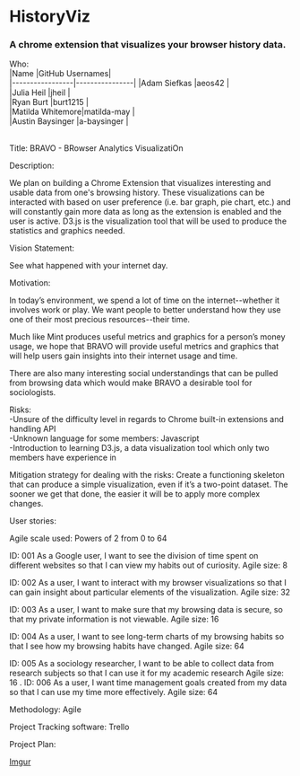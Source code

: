 # HistoryViz 

<h3>A chrome extension that visualizes your browser history data.</h3>

Who: <br>
|Name             |GitHub Usernames|<br>
|-----------------|----------------|
|Adam Siefkas     |aeos42          |<br>
|Julia Heil       |jheil           |<br>
|Ryan Burt        |burt1215        | <br>
|Matilda Whitemore|matilda-may     |<br>
|Austin Baysinger |a-baysinger     |<br><br>

Title:
BRAVO - BRowser Analytics VisualizatiOn

Description: 

We plan on building a Chrome Extension that visualizes interesting and usable data from one's browsing history. These visualizations can be interacted with based on user preference (i.e. bar graph, pie chart, etc.) and will constantly gain more data as long as the extension is enabled and the user is active. D3.js is the visualization tool that will be used to produce the statistics and graphics needed.   

Vision Statement:
 
See what happened with your internet day.

Motivation:

In today’s environment, we spend a lot of time on the internet--whether it involves work or play. We want people to better understand how they use one of their most precious resources--their time. 

Much like Mint produces useful metrics and graphics for a person’s money usage, we hope that BRAVO will provide useful metrics and graphics that will help users gain insights into their internet usage and time. 

There are also many interesting social understandings that can be pulled from browsing data which would make BRAVO a desirable tool for sociologists.


Risks:<br>
-Unsure of the difficulty level in regards to Chrome built-in extensions and handling API<br>
-Unknown language for some members: Javascript<br>
-Introduction to learning D3.js, a data visualization tool which only two members have experience in<br>

Mitigation strategy for dealing with the risks: Create a functioning skeleton that can produce a simple visualization, even if it’s a two-point dataset. The sooner we get that done, the easier it will be to apply more complex changes.  

User stories:<br>

Agile scale used: Powers of 2 from 0 to 64

ID: 001
As a Google user, I want to see the division of time spent on different websites so that I can view my habits out of curiosity. 
Agile size: 8

ID: 002
As a user, I want to interact with my browser visualizations so that I can gain insight about particular elements of the visualization.
Agile size: 32

ID: 003
As a user, I want to make sure that my browsing data is secure, so that my private information is not viewable.
Agile size: 16

ID: 004
As a user, I want to see long-term charts of my browsing habits so that I see how my browsing habits have changed.
Agile size: 64

ID: 005
As a sociology researcher, I want to be able to collect data from research subjects so that I can use it for my academic research
Agile size: 16
.
ID: 006
As a user, I want time management goals created from my data so that I can use my time more effectively.
Agile size: 64

Methodology: Agile <br>

Project Tracking software: Trello

Project Plan:


[Imgur](http://i.imgur.com/Sxa1cJo.png)
